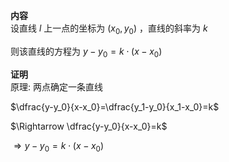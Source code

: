 **内容**  
设直线 $l$ 上一点的坐标为 $(x_0,y_0)$ ，直线的斜率为 $k$  
  
则该直线的方程为 $y-y_0=k\cdot(x-x_0)$  
  
**证明**  
原理: 两点确定一条直线

$\dfrac{y-y_0}{x-x_0}=\dfrac{y_1-y_0}{x_1-x_0}=k$  
  
$\Rightarrow \dfrac{y-y_0}{x-x_0}=k$  
  
$\Rightarrow y-y_0=k\cdot(x-x_0)$  
